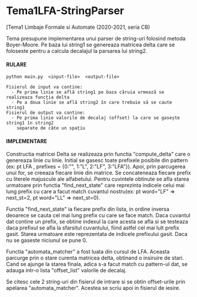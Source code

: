 # Tema1LFA-StringParser
[Tema1 Limbaje Formale si Automate (2020-2021, seria CB) 


Tema presupune implementarea unui parser de string-uri folosind metoda Boyer-Moore.
Pe baza lui string1 se genereaza matricea delta care se foloseste pentru a calcula
decalajul la parsarea lui string2.

#### RULARE
    python main.py  <input-file>  <output-file>
    
    Fisierul de input va contine:
      - Pe prima linie se află string1 pe baza căruia urmează se realizeaza funcția delta
      - Pe a doua linie se află string2 în care trebuie să se caute string1
    Fisierul de output va contine:
      - Pe prima linie valorile de decalaj (offset) la care se gasește string1 în string2
        separate de câte un spațiu

    
#### IMPLEMENTARE
Constructia matricei Delta se realizeaza prin functia "compute_delta" care o
genereaza linie cu linie. Initial se gasesc toate prefixele posibile din pattern
(ex: pt LFA , prefixes = {0:"", 1:"L", 2:"LF", 3:"LFA"}). Apoi, prin parcugerea
unui for, se creeaza fiecare linie din matrice. Se concateneaza fiecare prefix cu
literele majuscule ale alfabetului. Pentru cuvintele obtinute se afla starea urmatoare
prin functia "find_next_state" care reprezinta indicele celui mai lung prefix cu care a
facut match cuvantul nostru(ex: pt word="LF" => next_st=2, pt word="LL" => next_st=0).

Functia "find_next_state" ia fiecare prefix din lista, in ordine inversa deoarece se
cauta cel mai lung prefix cu care se face match. Daca cuvantul dat contine un prefix,
se obtine indexul la care acesta se afla si se testeaza daca prefixul se afla la
sfarsitul cuvantului, fiind astfel cel mai lult prefix gasit. Starea urmatoare este
reprezentata de indicele prefixului gasit. Daca nu se gaseste niciunul se pune 0.

Functia "automata_matcher" a fost luata din cursul de LFA. Aceasta parcurge prin o
stare curenta matricea delta, obtinand o insiruire de stari. Cand se ajunge la starea
finala, adica s-a facut match cu pattern-ul dat, se adauga intr-o lista "offset_list"
valorile de decalaj.

Se citesc cele 2 string-uri din fisierul de intrare si se obtin offset-urile prin
apelarea "automata_matcher". Acestea se scriu apoi in fisierul de iesire.

